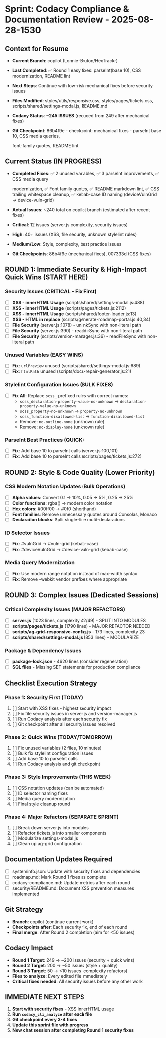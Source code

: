# Sprint: Codacy Compliance & Documentation Review - 2025-08-28-1530

## Context for Resume

- **Current Branch**: copilot (Lonnie-Bruton/HexTrackr)
- **Last Completed**: ✅ Round 1 easy fixes: parseInt(base 10), CSS modernization, README lint
- **Next Steps**: Continue with low-risk mechanical fixes before security issues
- **Files Modified**: styles/utils/responsive.css, styles/pages/tickets.css, scripts/shared/settings-modal.js, README.md
- **Codacy Status**: **~245 ISSUES** (reduced from 249 after mechanical fixes)
- **Git Checkpoint**: 86b4f9e - checkpoint: mechanical fixes - parseInt base 10, CSS media queries,

  font-family quotes, README lint

## Current Status (IN PROGRESS)

- **Completed Fixes**: ✅ 2 unused variables, ✅ 3 parseInt improvements, ✅ CSS media query

  modernization, ✅ Font family quotes, ✅ README markdown lint, ✅ CSS trailing whitespace cleanup,
  ✅ kebab-case ID naming (deviceVulnGrid → device-vuln-grid)

- **Actual Issues**: ~240 total on copilot branch (estimated after recent fixes)
- **Critical**: 12 issues (server.js complexity, security issues)
- **High**: 40+ issues (XSS, file security, unknown stylelint rules)
- **Medium/Low**: Style, complexity, best practice issues
- **Git Checkpoints**: 86b4f9e (mechanical fixes), 007333d (CSS fixes)

## ROUND 1: Immediate Security & High-Impact Quick Wins (START HERE)

### Security Issues (CRITICAL - Fix First)

- [ ] **XSS - innerHTML Usage** (scripts/shared/settings-modal.js:488)
- [ ] **XSS - innerHTML Usage** (scripts/pages/tickets.js:2112)
- [ ] **XSS - innerHTML Usage** (scripts/shared/footer-loader.js:13)
- [ ] **XSS - HTML in replace** (scripts/generate-roadmap-portal.js:40,34)
- [ ] **File Security** (server.js:1078) - unlinkSync with non-literal path
- [ ] **File Security** (server.js:390) - readdirSync with non-literal path
- [ ] **File Security** (scripts/version-manager.js:36) - readFileSync with non-literal path

### Unused Variables (EASY WINS)

- [ ] **Fix**: `urlPreview` unused (scripts/shared/settings-modal.js:689)
- [ ] **Fix**: `htmlPath` unused (scripts/docs-repair-generator.js:21)

### Stylelint Configuration Issues (BULK FIXES)

- [ ] **Fix All**: Replace `scss_` prefixed rules with correct names:
  - `scss_declaration-property-value-no-unknown` → `declaration-property-value-no-unknown`
  - `scss_property-no-unknown` → `property-no-unknown`
  - `scss_function-disallowed-list` → `function-disallowed-list`
  - Remove: `no-outline-none` (unknown rule)
  - Remove: `no-display-none` (unknown rule)

### ParseInt Best Practices (QUICK)

- [ ] **Fix**: Add base 10 to parseInt calls (server.js:100,101)
- [ ] **Fix**: Add base 10 to parseInt calls (scripts/pages/tickets.js:272)

## ROUND 2: Style & Code Quality (Lower Priority)

### CSS Modern Notation Updates (Bulk Operations)

- [ ] **Alpha values**: Convert 0.1 → 10%, 0.05 → 5%, 0.25 → 25%
- [ ] **Color functions**: rgba() → modern color notation
- [ ] **Hex colors**: #00ff00 → #0f0 (shorthand)
- [ ] **Font families**: Remove unnecessary quotes around Consolas, Monaco
- [ ] **Declaration blocks**: Split single-line multi-declarations

### ID Selector Issues

- [ ] **Fix**: #vulnGrid → #vuln-grid (kebab-case)
- [ ] **Fix**: #deviceVulnGrid → #device-vuln-grid (kebab-case)

### Media Query Modernization

- [ ] **Fix**: Use modern range notation instead of max-width syntax
- [ ] **Fix**: Remove -webkit vendor prefixes where appropriate

## ROUND 3: Complex Issues (Dedicated Sessions)

### Critical Complexity Issues (MAJOR REFACTORS)

- [ ] **server.js** (1023 lines, complexity 42/49) - SPLIT INTO MODULES
- [ ] **scripts/pages/tickets.js** (1790 lines) - MAJOR REFACTOR NEEDED
- [ ] **scripts/ag-grid-responsive-config.js** - 173 lines, complexity 23
- [ ] **scripts/shared/settings-modal.js** (853 lines) - MODULARIZE

### Package & Dependency Issues

- [ ] **package-lock.json** - 4620 lines (consider regeneration)
- [ ] **SQL files** - Missing SET statements for production compliance

## Checklist Execution Strategy

### Phase 1: Security First (TODAY)

1. [ ] Start with XSS fixes - highest security impact
2. [ ] Fix file security issues in server.js and version-manager.js
3. [ ] Run Codacy analysis after each security fix
4. [ ] Git checkpoint after all security issues resolved

### Phase 2: Quick Wins (TODAY/TOMORROW)

1. [ ] Fix unused variables (2 files, 10 minutes)
2. [ ] Bulk fix stylelint configuration issues
3. [ ] Add base 10 to parseInt calls
4. [ ] Run Codacy analysis and git checkpoint

### Phase 3: Style Improvements (THIS WEEK)

1. [ ] CSS notation updates (can be automated)
2. [ ] ID selector naming fixes
3. [ ] Media query modernization
4. [ ] Final style cleanup round

### Phase 4: Major Refactors (SEPARATE SPRINT)

1. [ ] Break down server.js into modules
2. [ ] Refactor tickets.js into smaller components  
3. [ ] Modularize settings-modal.js
4. [ ] Clean up ag-grid configuration

## Documentation Updates Required

- [ ] systeminfo.json: Update with security fixes and dependencies
- [ ] roadmap.md: Mark Round 1 fixes as complete
- [ ] codacy-compliance.md: Update metrics after each round
- [ ] security/README.md: Document XSS prevention measures implemented

## Git Strategy

- **Branch**: copilot (continue current work)
- **Checkpoints after**: Each security fix, end of each round
- **Final merge**: After Round 2 completion (aim for <50 issues)

## Codacy Impact

- **Round 1 Target**: 249 → ~200 issues (security + quick wins)
- **Round 2 Target**: 200 → ~50 issues (style + quality)
- **Round 3 Target**: 50 → <10 issues (complexity refactors)
- **Files to analyze**: Every edited file immediately
- **Critical fixes needed**: All security issues before any other work

## IMMEDIATE NEXT STEPS

1. **Start with security fixes** - XSS innerHTML usage
2. **Run `codacy_cli_analyze` after each file**
3. **Git checkpoint every 3-4 fixes**
4. **Update this sprint file with progress**
5. **New chat session after completing Round 1 security fixes**
